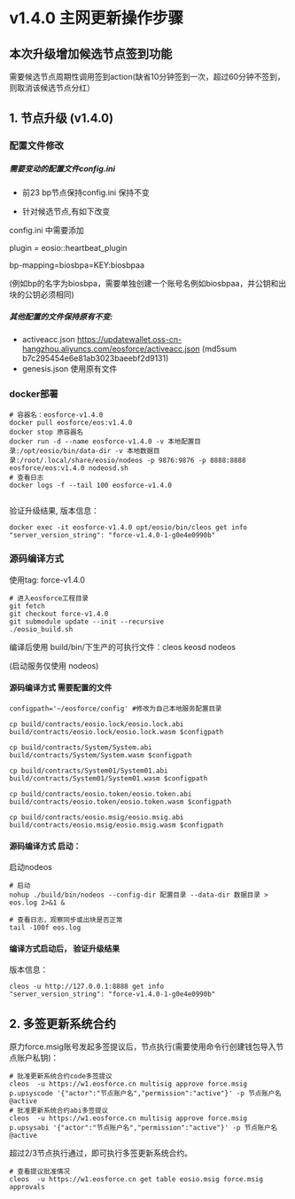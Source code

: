 # v1.4.0 主网更新操作步骤



## 本次升级增加候选节点签到功能

需要候选节点周期性调用签到action(缺省10分钟签到一次，超过60分钟不签到，则取消该候选节点分红）



## 1. 节点升级 (v1.4.0)

### 配置文件修改

##### 需要变动的配置文件config.ini

- 前23 bp节点保持config.ini 保持不变

- 针对候选节点,有如下改变

config.ini 中需要添加 

plugin = eosio::heartbeat_plugin

bp-mapping=biosbpa=KEY:biosbpaa

(例如bp的名字为biosbpa，需要单独创建一个账号名例如biosbpaa，并公钥和出块的公钥必须相同)

##### 其他配置的文件保持原有不变:

- activeacc.json https://updatewallet.oss-cn-hangzhou.aliyuncs.com/eosforce/activeacc.json (md5sum b7c295454e6e81ab3023baeebf2d9131)
- genesis.json 使用原有文件
	

### docker部署

```
# 容器名：eosforce-v1.4.0
docker pull eosforce/eos:v1.4.0
docker stop 原容器名
docker run -d --name eosforce-v1.4.0 -v 本地配置目录:/opt/eosio/bin/data-dir -v 本地数据目录:/root/.local/share/eosio/nodeos -p 9876:9876 -p 8888:8888 eosforce/eos:v1.4.0 nodeosd.sh
# 查看日志
docker logs -f --tail 100 eosforce-v1.4.0
    
```
验证升级结果, 版本信息：
```shell
docker exec -it eosforce-v1.4.0 opt/eosio/bin/cleos get info
"server_version_string": "force-v1.4.0-1-g0e4e0990b"
```

### 源码编译方式
使用tag: force-v1.4.0

```shell
# 进入eosforce工程目录
git fetch
git checkout force-v1.4.0
git submodule update --init --recursive
./eosio_build.sh
```

编译后使用 build/bin/下生产的可执行文件：cleos  keosd  nodeos

(启动服务仅使用 nodeos)

#### 源码编译方式 需要配置的文件
```shell
configpath='~/eosforce/config' #修改为自己本地服务配置目录

cp build/contracts/eosio.lock/eosio.lock.abi  build/contracts/eosio.lock/eosio.lock.wasm $configpath

cp build/contracts/System/System.abi build/contracts/System/System.wasm $configpath

cp build/contracts/System01/System01.abi build/contracts/System01/System01.wasm $configpath

cp build/contracts/eosio.token/eosio.token.abi build/contracts/eosio.token/eosio.token.wasm $configpath

cp build/contracts/eosio.msig/eosio.msig.abi build/contracts/eosio.msig/eosio.msig.wasm $configpath
```

#### 源码编译方式 启动：
启动nodeos

```shell
# 启动
nohup ./build/bin/nodeos --config-dir 配置目录 --data-dir 数据目录 > eos.log 2>&1 &

# 查看日志，观察同步或出块是否正常
tail -100f eos.log
```

#### 编译方式启动后， 验证升级结果
版本信息：
```shell
cleos -u http://127.0.0.1:8888 get info
"server_version_string": "force-v1.4.0-1-g0e4e0990b"
```




## 2. 多签更新系统合约

原力force.msig账号发起多签提议后，节点执行(需要使用命令行创建钱包导入节点账户私钥)：

```shell
# 批准更新系统合约code多签提议
cleos  -u https://w1.eosforce.cn multisig approve force.msig p.upsyscode '{"actor":"节点账户名","permission":"active"}' -p 节点账户名@active
# 批准更新系统合约abi多签提议
cleos  -u https://w1.eosforce.cn multisig approve force.msig p.upsysabi '{"actor":"节点账户名","permission":"active"}' -p 节点账户名@active
```
超过2/3节点执行通过，即可执行多签更新系统合约。

```shell
# 查看提议批准情况
cleos  -u https://w1.eosforce.cn get table eosio.msig force.msig approvals
```

